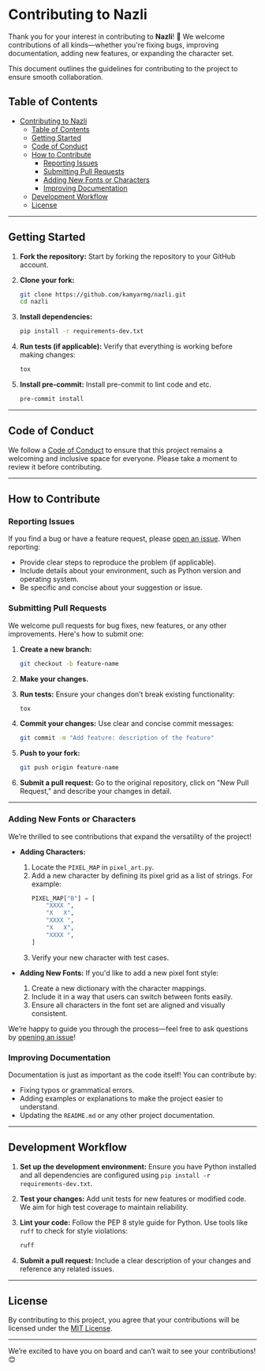 # Contributing to Nazli

Thank you for your interest in contributing to **Nazli**! 🎉 We welcome contributions of all kinds—whether you're fixing bugs, improving documentation, adding new features, or expanding the character set.

This document outlines the guidelines for contributing to the project to ensure smooth collaboration.

## Table of Contents
- [Contributing to Nazli](#contributing-to-nazli)
  - [Table of Contents](#table-of-contents)
  - [Getting Started](#getting-started)
  - [Code of Conduct](#code-of-conduct)
  - [How to Contribute](#how-to-contribute)
    - [Reporting Issues](#reporting-issues)
    - [Submitting Pull Requests](#submitting-pull-requests)
    - [Adding New Fonts or Characters](#adding-new-fonts-or-characters)
    - [Improving Documentation](#improving-documentation)
  - [Development Workflow](#development-workflow)
  - [License](#license)

---

## Getting Started

1. **Fork the repository:**
   Start by forking the repository to your GitHub account.

2. **Clone your fork:**
   ```bash
   git clone https://github.com/kamyarmg/nazli.git
   cd nazli
   ```

3. **Install dependencies:**
   ```bash
   pip install -r requirements-dev.txt
   ```

4. **Run tests (if applicable):**
   Verify that everything is working before making changes:
   ```bash
   tox
   ```
5. **Install pre-commit:**
   Install pre-commit to lint code and etc.
   ```bash
   pre-commit install
   ```

---

## Code of Conduct

We follow a [Code of Conduct](CODE_OF_CONDUCT.md) to ensure that this project remains a welcoming and inclusive space for everyone. Please take a moment to review it before contributing.

---

## How to Contribute

### Reporting Issues
If you find a bug or have a feature request, please [open an issue](https://github.com/kamyarmg/nazli/issues). When reporting:
- Provide clear steps to reproduce the problem (if applicable).
- Include details about your environment, such as Python version and operating system.
- Be specific and concise about your suggestion or issue.

### Submitting Pull Requests
We welcome pull requests for bug fixes, new features, or any other improvements. Here's how to submit one:

1. **Create a new branch:**
   ```bash
   git checkout -b feature-name
   ```

2. **Make your changes.**
3. **Run tests:**
   Ensure your changes don’t break existing functionality:
   ```bash
   tox
   ```

4. **Commit your changes:**
   Use clear and concise commit messages:
   ```bash
   git commit -m "Add feature: description of the feature"
   ```

5. **Push to your fork:**
   ```bash
   git push origin feature-name
   ```

6. **Submit a pull request:**
   Go to the original repository, click on "New Pull Request," and describe your changes in detail.

---

### Adding New Fonts or Characters
We’re thrilled to see contributions that expand the versatility of the project!

- **Adding Characters:**
  1. Locate the `PIXEL_MAP` in `pixel_art.py`.
  2. Add a new character by defining its pixel grid as a list of strings. For example:
     ```python
     PIXEL_MAP["B"] = [
         "XXXX ",
         "X   X",
         "XXXX ",
         "X   X",
         "XXXX ",
     ]
     ```
  3. Verify your new character with test cases.

- **Adding New Fonts:**
  If you'd like to add a new pixel font style:
  1. Create a new dictionary with the character mappings.
  2. Include it in a way that users can switch between fonts easily.
  3. Ensure all characters in the font set are aligned and visually consistent.

We’re happy to guide you through the process—feel free to ask questions by [opening an issue](https://github.com/kamyarmg/nazli/issues)!

### Improving Documentation
Documentation is just as important as the code itself! You can contribute by:
- Fixing typos or grammatical errors.
- Adding examples or explanations to make the project easier to understand.
- Updating the `README.md` or any other project documentation.

---

## Development Workflow

1. **Set up the development environment:**
   Ensure you have Python installed and all dependencies are configured using `pip install -r requirements-dev.txt`.

2. **Test your changes:**
   Add unit tests for new features or modified code. We aim for high test coverage to maintain reliability.

3. **Lint your code:**
   Follow the PEP 8 style guide for Python. Use tools like `ruff` to check for style violations:
   ```bash
   ruff
   ```

4. **Submit a pull request:**
   Include a clear description of your changes and reference any related issues.

---

## License

By contributing to this project, you agree that your contributions will be licensed under the [MIT License](LICENSE).

---

We’re excited to have you on board and can’t wait to see your contributions! 😊
